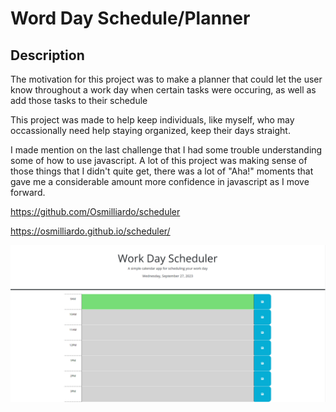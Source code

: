# Word Day Schedule/Planner

## Description


The motivation for this project was to make a planner that could let the user know throughout a work day when certain tasks were occuring, as well as add  those tasks to their schedule

This project was made to help keep individuals, like myself, who may occassionally need help staying organized, keep their days straight.

I made mention on the last challenge that I had some trouble understanding some of how to use javascript. A lot of this project was making sense of those things that I didn't quite get, there was a lot of "Aha!" moments that gave me a considerable amount more confidence in javascript as I move forward.

https://github.com/Osmilliardo/scheduler

https://osmilliardo.github.io/scheduler/

![Alt text](./assets/schedule1.png)